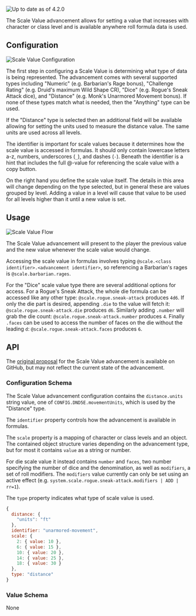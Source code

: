 ![Up to date as of 4.2.0](https://img.shields.io/static/v1?label=dnd5e&message=4.2.0&color=informational)

The Scale Value advancement allows for setting a value that increases with character or class level and is available anywhere roll formula data is used.

## Configuration

![Scale Value Configuration](https://raw.githubusercontent.com/foundryvtt/dnd5e/publish-wiki/wiki/images/advancement/scale-value-configuration.jpg)

The first step in configuring a Scale Value is determining what type of data is being represented. The advancement comes with several supported types including "Numeric" (e.g. Barbarian's Rage bonus), "Challenge Rating" (e.g. Druid's maximum Wild Shape CR), "Dice" (e.g. Rogue's Sneak Attack dice), and "Distance" (e.g. Monk's Unarmored Movement bonus). If none of these types match what is needed, then the "Anything" type can be used.

If the "Distance" type is selected then an additional field will be available allowing for setting the units used to measure the distance value. The same units are used across all levels.

The identifier is important for scale values because it determines how the scale value is accessed in formulas. It should only contain lowercase letters a-z, numbers, underscores (`_`), and dashes (`-`). Beneath the identifier is a hint that includes the full @-value for referencing the scale value with a copy button.

On the right hand you define the scale value itself. The details in this area will change depending on the type selected, but in general these are values grouped by level. Adding a value in a level will cause that value to be used for all levels higher than it until a new value is set.

## Usage

![Scale Value Flow](https://raw.githubusercontent.com/foundryvtt/dnd5e/publish-wiki/wiki/images/advancement/scale-value-flow.jpg)

The Scale Value advancement will present to the player the previous value and the new value whenever the scale value would change.

Accessing the scale value in formulas involves typing `@scale.<class identifier>.<advancement identifier>`, so referencing a Barbarian's rages is `@scale.barbarian.rages`.

For the "Dice" scale value type there are several additional options for access. For a Rogue's Sneak Attack, the whole die formula can be accessed like any other type: `@scale.rogue.sneak-attack` produces `4d6`. If only the die part is desired, appending `.die` to the value will fetch it: `@scale.rogue.sneak-attack.die` produces `d6`. Similarly adding `.number` will grab the die count: `@scale.rogue.sneak-attack.number` produces `4`. Finally `.faces` can be used to access the number of faces on the die without the leading `d`: `@scale.rogue.sneak-attack.faces` produces `6`.

## API

The [original proposal](https://github.com/foundryvtt/dnd5e/issues/1406) for the Scale Value advancement is available on GitHub, but may not reflect the current state of the advancement.

### Configuration Schema

The Scale Value advancement configuration contains the `distance.units` string value, one of `CONFIG.DND5E.movementUnits`, which is used by the "Distance" type.

The `identifier` property controls how the advancement is available in formulas.

The `scale` property is a mapping of character or class levels and an object. The contained object structure varies depending on the advancement type, but for most it contains `value` as a string or number.

For die scale value it instead contains `number` and `faces`, two number specifying the number of dice and the denomination, as well as `modifiers`, a set of roll modifiers. The `modifiers` value currently can only be set using an active effect (e.g. `system.scale.rogue.sneak-attack.modifiers | ADD | rr=1`).

The `type` property indicates what type of scale value is used.

```javascript
{
  distance: {
    "units": "ft"
  },
  identifier: "unarmored-movement",
  scale: {
    2: { value: 10 },
    6: { value: 15 },
    10: { value: 20 },
    14: { value: 25 },
    18: { value: 30 }
  },
  type: "distance"
}
```

### Value Schema

None

